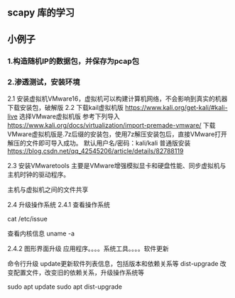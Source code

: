 ## scapy 库的学习
## 小例子
### 1.构造随机IP的数据包，并保存为pcap包
### 2.渗透测试，安装环境
2.1 安装虚拟机VMware16，虚拟机可以构建计算机网络，不会影响到真实的机器
下载安装包，破解版
2.2 下载kail虚拟机版
https://www.kali.org/get-kali/#kali-live
选择VMware虚拟机版
参考下列导入
https://www.kali.org/docs/virtualization/import-premade-vmware/
下载VMware虚拟机版是.7z后缀的安装包，使用7z解压安装包后，直接VMware打开解压的文件即可导入成功。
默认用户名/密码：kali/kali
普通版安装
https://blog.csdn.net/qq_42545206/article/details/82788119

2.3 安装VMwaretools
主要是VMware增强模拟显卡和硬盘性能、同步虚拟机与主机时钟的驱动程序。

主机与虚拟机之间的文件共享

2.4 升级操作系统
2.4.1 查看操作系统

cat /etc/issue

查看内核信息
uname -a

2.4.2 图形界面升级
应用程序。。。。系统工具。。。。软件更新

命令行升级
update更新软件列表信息，包括版本和依赖关系等
dist-upgrade 改变配置文件，改变旧的依赖关系，升级操作系统等

sudo apt update
sudo apt dist-upgrade
